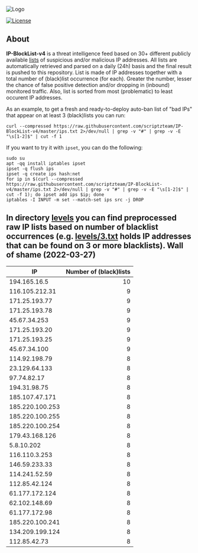 ![Logo](https://i.imgur.com/PyKLAe7.png)

[![License](https://img.shields.io/badge/license-The_Unlicense-red.svg)](https://unlicense.org/)

About
----

**IP-BlockList-v4** is a threat intelligence feed based on 30+ different publicly available [lists](https://github.com/stamparm/maltrail) of suspicious and/or malicious IP addresses. All lists are automatically retrieved and parsed on a daily (24h) basis and the final result is pushed to this repository. List is made of IP addresses together with a total number of (black)list occurrence (for each). Greater the number, lesser the chance of false positive detection and/or dropping in (inbound) monitored traffic. Also, list is sorted from most (problematic) to least occurent IP addresses.

As an example, to get a fresh and ready-to-deploy auto-ban list of "bad IPs" that appear on at least 3 (black)lists you can run:

```
curl --compressed https://raw.githubusercontent.com/scriptzteam/IP-BlockList-v4/master/ips.txt 2>/dev/null | grep -v "#" | grep -v -E "\s[1-2]$" | cut -f 1
```

If you want to try it with `ipset`, you can do the following:

```
sudo su
apt -qq install iptables ipset
ipset -q flush ips
ipset -q create ips hash:net
for ip in $(curl --compressed https://raw.githubusercontent.com/scriptzteam/IP-BlockList-v4/master/ips.txt 2>/dev/null | grep -v "#" | grep -v -E "\s[1-2]$" | cut -f 1); do ipset add ips $ip; done
iptables -I INPUT -m set --match-set ips src -j DROP
```

In directory [levels](levels) you can find preprocessed raw IP lists based on number of blacklist occurrences (e.g. [levels/3.txt](levels/3.txt) holds IP addresses that can be found on 3 or more blacklists).
Wall of shame (2022-03-27)
----

|IP|Number of (black)lists|
|---|--:|
194.165.16.5|10
116.105.212.31|9
171.25.193.77|9
171.25.193.78|9
45.67.34.253|9
171.25.193.20|9
171.25.193.25|9
45.67.34.100|9
114.92.198.79|8
23.129.64.133|8
97.74.82.17|8
194.31.98.75|8
185.107.47.171|8
185.220.100.253|8
185.220.100.255|8
185.220.100.254|8
179.43.168.126|8
5.8.10.202|8
116.110.3.253|8
146.59.233.33|8
114.241.52.59|8
112.85.42.124|8
61.177.172.124|8
62.102.148.69|8
61.177.172.98|8
185.220.100.241|8
134.209.199.124|8
112.85.42.73|8

